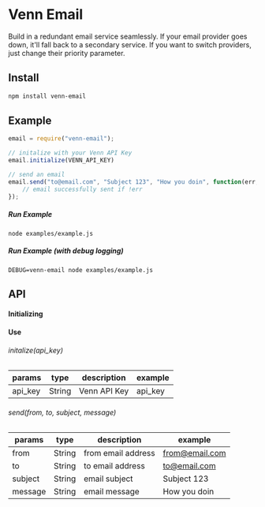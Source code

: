 # Venn Email
Build in a redundant email service seamlessly. If your email provider goes down, it'll fall back to a secondary service. If you want to switch providers, just change their priority parameter.

## Install
```bash
npm install venn-email
```

## Example
```js
email = require("venn-email");

// initalize with your Venn API Key
email.initialize(VENN_API_KEY)

// send an email
email.send("to@email.com", "Subject 123", "How you doin", function(err, result){
	// email successfully sent if !err
});
```

##### Run Example
```
node examples/example.js
```

##### Run Example (with debug logging)
```
DEBUG=venn-email node examples/example.js
```



## API

#### Initializing

#### Use
###### initalize(api_key)
|params         | type   |    description      | example                    |
|---------------| ----   |   --------------------------- | ------------     |
|api_key        | String |   Venn API Key    | api_key         |
###### send(from, to, subject, message)
|params         | type   |    description      | example                    |
|---------------| ----   |   --------------------------- | ------------     |
|from           | String |   from email address    | from@email.com         |
|to             | String |   to email address      | to@email.com           |
|subject        | String |   email subject         | Subject 123            |
|message        | String |   email message         | How you doin           |



